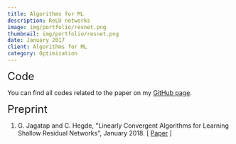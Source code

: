 ```yaml
---
title: Algorithms for ML
description: ReLU networks
image: img/portfolio/resnet.png
thumbnail: img/portfolio/resnet.png
date: January 2017
client: Algorithms for ML
category: Optimization
---
```


<font size="+2"> Code </font>

You can find all codes related to the paper on my <a target="_blank" href='https://github.com/GauriJagatap/altminrelu'> GitHub page</a>.

<font size="+2"> Preprint </font>

1. G. Jagatap and C. Hegde, "Linearly Convergent Algorithms for Learning
Shallow Residual Networks", January 2018.  [ <a target="_blank" href='https://gaurijagatap.github.io/assets/ISIT19.pdf'>Paper</a> ]

